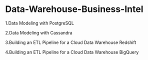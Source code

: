 # Data-Warehouse-Business-Intel

1.Data Modeling with PostgreSQL

2.Data Modeling with Cassandra

3.Building an ETL Pipeline for a Cloud Data Warehouse Redshift 

4.Building an ETL Pipeline for a Cloud Data Warehouse BigQuery

